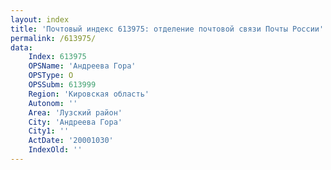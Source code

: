 ```yaml
---
layout: index
title: 'Почтовый индекс 613975: отделение почтовой связи Почты России'
permalink: /613975/
data:
    Index: 613975
    OPSName: 'Андреева Гора'
    OPSType: О
    OPSSubm: 613999
    Region: 'Кировская область'
    Autonom: ''
    Area: 'Лузский район'
    City: 'Андреева Гора'
    City1: ''
    ActDate: '20001030'
    IndexOld: ''
---
```

